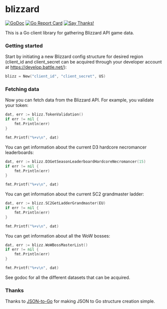 # blizzard

[![GoDoc](https://godoc.org/github.com/FuzzyStatic/blizzard?status.svg)](http://godoc.org/github.com/FuzzyStatic/blizzard) [![Go Report Card](https://goreportcard.com/badge/github.com/FuzzyStatic/blizzard)](https://goreportcard.com/report/github.com/FuzzyStatic/blizzard) [![Say Thanks!](https://img.shields.io/badge/Say%20Thanks-!-1EAEDB.svg)](https://saythanks.io/to/FuzzyStatic)

This is a Go client library for gathering Blizzard API game data.

### Getting started

Start by initiating a new Blizzard config structure for desired region (client_id and client_secret can be acquired through your developer account at https://develop.battle.net/):

```go
blizz = New("client_id", "client_secret", US)
```

### Fetching data

Now you can fetch data from the Blizzard API. For example, you validate your token:

```go
dat, err := blizz.TokenValidation()
if err != nil {
	fmt.Println(err)
}

fmt.Printf("%+v\n", dat)
```

You can get information about the current D3 hardcore necromancer leaderboards:

```go
dat, err := blizz.D3GetSeasonLeaderboardHardcoreNecromancer(15)
if err != nil {
	fmt.Println(err)
}

fmt.Printf("%+v\n", dat)
```

You can get information about the current SC2 grandmaster ladder:

```go
dat, err := blizz.SC2GetLadderGrandmaster(EU)
if err != nil {
	fmt.Println(err)
}

fmt.Printf("%+v\n", dat)
```

You can get information about all the WoW bosses:

```go
dat, err := blizz.WoWBossMasterList()
if err != nil {
	fmt.Println(err)
}

fmt.Printf("%+v\n", dat)
```

See godoc for all the different datasets that can be acquired.

### Thanks

Thanks to [JSON-to-Go](https://mholt.github.io/json-to-go/) for making JSON to Go structure creation simple.